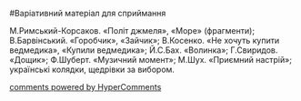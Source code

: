 <div id="hypercomments_widget" class="js-hypercomments-widget invisible"></div>


#Варіативний матеріал для сприймання

М.Римський-Корсаков. «Політ джмеля», «Море» (фрагменти);  В.Барвінський. «Горобчик», «Зайчик»; В.Косенко. «Не хочуть купити ведмедика», «Купили ведмедика»; Й.С.Бах. «Волинка»; Г.Свиридов. «Дощик»; Ф.Шуберт. «Музичний момент»; М.Шух. «Приємний настрій»; українські колядки, щедрівки за вибором.

<div class="js-hypercomments-container">
    <a href="http://hypercomments.com" class="hc-link" title="comments widget">comments powered by HyperComments</a>
</div>